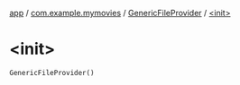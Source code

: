 [app](../../index.md) / [com.example.mymovies](../index.md) / [GenericFileProvider](index.md) / [&lt;init&gt;](./-init-.md)

# &lt;init&gt;

`GenericFileProvider()`